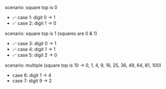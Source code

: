 scenario: square top is 0

- ✅ case 1: digit 0 -> 1
- ✅ case 2: digit 1 -> 0

scenario: square top is 1 (squares are 0 & 1)

- ✅ case 3: digit 0 -> 1
- ✅ case 4: digit 1 -> 1
- ✅ case 5: digit 2 -> 0

scenario: multiple (square top is 10 -> 0, 1, 4, 9, 16, 25, 36, 49, 64, 81, 100)

- case 6: digit 1 -> 4
- case 7: digit 9 -> 2